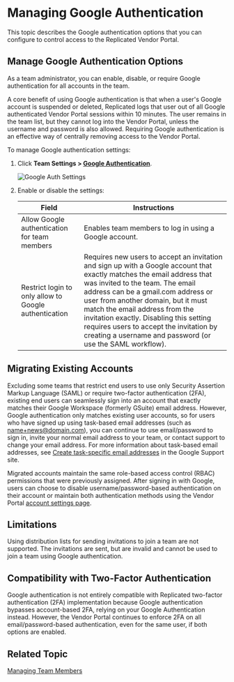 # Managing Google Authentication

This topic describes the Google authentication options that you can configure to control access to the Replicated Vendor Portal.

## Manage Google Authentication Options

As a team administrator, you can enable, disable, or require Google authentication for all accounts in the team.

A core benefit of using Google authentication is that when a user's Google account is suspended or deleted, Replicated logs that user out of all Google authenticated Vendor Portal sessions within 10 minutes. The user remains in the team list, but they cannot log into the Vendor Portal, unless the username and password is also allowed. Requiring Google authentication is an effective way of centrally removing access to the Vendor Portal.

To manage Google authentication settings:

1. Click **Team Settings > [Google Authentication](https://vendor.replicated.com/team/google-authentication)**.

   ![Google Auth Settings](/images/team-mgmt-google-auth.png)

1. Enable or disable the settings:

    | Field                  | Instructions           |
    |-----------------------|------------------------|
    | Allow Google authentication for team members | Enables team members to log in using a Google account. |
    | Restrict login to only allow to Google authentication | Requires new users to accept an invitation and sign up with a Google account that exactly matches the email address that was invited to the team. The email address can be a gmail.com address or user from another domain, but it must match the email address from the invitation exactly. Disabling this setting requires users to accept the invitation by creating a username and password (or use the SAML workflow). |
  

## Migrating Existing Accounts
Excluding some teams that restrict end users to use only Security Assertion Markup Language (SAML) or require two-factor authentication (2FA), existing end users can seamlessly sign into an account that exactly matches their Google Workspace (formerly GSuite) email address. However, Google authentication only matches existing user accounts, so for users who have signed up using task-based email addresses (such as name+news@domain.com), you can continue to use email/password to sign in, invite your normal email address to your team, or contact support to change your email address. For more information about task-based email addresses, see [Create task-specific email addresses](https://support.google.com/a/users/answer/9308648?hl=en) in the Google Support site.

Migrated accounts maintain the same role-based access control (RBAC) permissions that were previously assigned. After signing in with Google, users can choose to disable username/password-based authentication on their account or maintain both authentication methods using the Vendor Portal [account settings page](https://vendor.replicated.com/account-settings).

## Limitations

Using distribution lists for sending invitations to join a team are not supported. The invitations are sent, but are invalid and cannot be used to join a team using Google authentication.

## Compatibility with Two-Factor Authentication
Google authentication is not entirely compatible with Replicated two-factor authentication (2FA) implementation because Google authentication bypasses account-based 2FA, relying on your Google Authentication instead. However, the Vendor Portal continues to enforce 2FA on all email/password-based authentication, even for the same user, if both options are enabled.

## Related Topic

[Managing Team Members](team-management)
